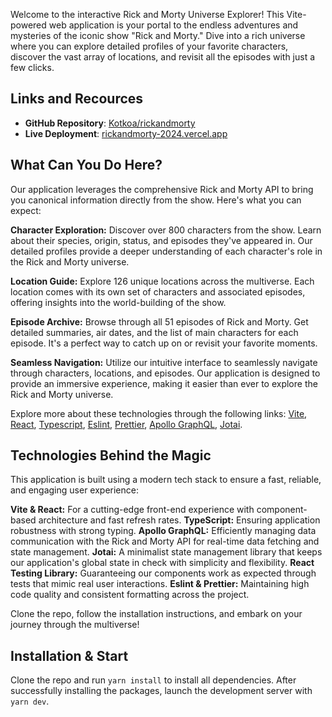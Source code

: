 Welcome to the interactive Rick and Morty Universe Explorer! This Vite-powered web application is your portal to the endless adventures and mysteries of the iconic show "Rick and Morty." Dive into a rich universe where you can explore detailed profiles of your favorite characters, discover the vast array of locations, and revisit all the episodes with just a few clicks.

## Links and Recources

- **GitHub Repository**: [Kotkoa/rickandmorty](https://github.com/Kotkoa/rickandmorty)
- **Live Deployment**: [rickandmorty-2024.vercel.app](https://vercel.com/kotkoa/rickandmorty-2024/AA74v3RUAWsQbiweZhWpJrkUjXaB)

## What Can You Do Here?

Our application leverages the comprehensive Rick and Morty API to bring you canonical information directly from the show. Here's what you can expect:

**Character Exploration:** Discover over 800 characters from the show. Learn about their species, origin, status, and episodes they've appeared in. Our detailed profiles provide a deeper understanding of each character's role in the Rick and Morty universe.

**Location Guide:** Explore 126 unique locations across the multiverse. Each location comes with its own set of characters and associated episodes, offering insights into the world-building of the show.

**Episode Archive:** Browse through all 51 episodes of Rick and Morty. Get detailed summaries, air dates, and the list of main characters for each episode. It's a perfect way to catch up on or revisit your favorite moments.

**Seamless Navigation:** Utilize our intuitive interface to seamlessly navigate through characters, locations, and episodes. Our application is designed to provide an immersive experience, making it easier than ever to explore the Rick and Morty universe.

Explore more about these technologies through the following links: [Vite](https://github.com/vitejs/vite), [React](https://reactjs.org/), [Typescript](https://www.typescriptlang.org/), [Eslint](https://eslint.org/), [Prettier](https://prettier.io/), [Apollo GraphQL](https://www.apollographql.com/), [Jotai](https://jotai.pmnd.rs/).

## Technologies Behind the Magic

This application is built using a modern tech stack to ensure a fast, reliable, and engaging user experience:

**Vite & React:** For a cutting-edge front-end experience with component-based architecture and fast refresh rates.
**TypeScript:** Ensuring application robustness with strong typing.
**Apollo GraphQL:** Efficiently managing data communication with the Rick and Morty API for real-time data fetching and state management.
**Jotai:** A minimalist state management library that keeps our application's global state in check with simplicity and flexibility.
**React Testing Library:** Guaranteeing our components work as expected through tests that mimic real user interactions.
**Eslint & Prettier:** Maintaining high code quality and consistent formatting across the project.

Clone the repo, follow the installation instructions, and embark on your journey through the multiverse!

## Installation & Start

Clone the repo and run `yarn install` to install all dependencies.
After successfully installing the packages, launch the development server with `yarn dev`.
